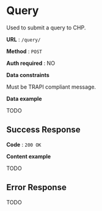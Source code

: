 # Query

Used to submit a query to CHP.

**URL** : `/query/`

**Method** : `POST`

**Auth required** : NO

**Data constraints**

Must be TRAPI compliant message.

**Data example**

TODO

## Success Response

**Code** : `200 OK`

**Content example**

TODO

## Error Response

TODO
